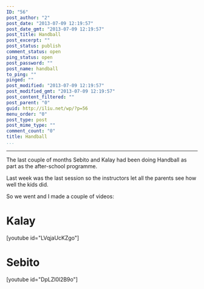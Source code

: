 ```yaml
---
ID: "56"
post_author: "2"
post_date: "2013-07-09 12:19:57"
post_date_gmt: "2013-07-09 12:19:57"
post_title: Handball
post_excerpt: ""
post_status: publish
comment_status: open
ping_status: open
post_password: ""
post_name: handball
to_ping: ""
pinged: ""
post_modified: "2013-07-09 12:19:57"
post_modified_gmt: "2013-07-09 12:19:57"
post_content_filtered: ""
post_parent: "0"
guid: http://iliu.net/wp/?p=56
menu_order: "0"
post_type: post
post_mime_type: ""
comment_count: "0"
title: Handball
...
```

---

The last couple of months Sebito and Kalay had been doing Handball as part as the after-school programme.

Last week was the last session so the instructors let all the parents see how well the kids did.

So we went and I made a couple of videos:

<h1>Kalay</h1>

[youtube id="LVqjaUcKZgo"]

<h1>Sebito</h1>

[youtube id="DpLZl0l2B9o"]
